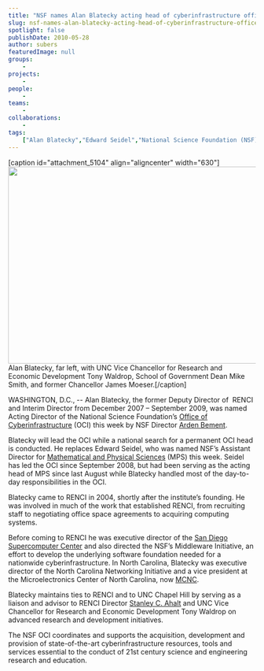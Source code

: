 ```yaml
---
title: "NSF names Alan Blatecky acting head of cyberinfrastructure office"
slug: nsf-names-alan-blatecky-acting-head-of-cyberinfrastructure-office
spotlight: false
publishDate: 2010-05-28
author: subers
featuredImage: null
groups:
    - 
projects:
    - 
people:
    - 
teams: 
    - 
collaborations:
    - 
tags:
    ["Alan Blatecky","Edward Seidel","National Science Foundation (NSF)","Office of Cyberinfrastrcuture (OSI)"]
---
```

[caption id="attachment_5104" align="aligncenter" width="630"]<a href="https://www.renci.org/wp-content/uploads/2010/05/alan-OCI.jpg"><img class="wp-image-5104 size-full" src="https://www.renci.org/wp-content/uploads/2010/05/alan-OCI.jpg" alt="" width="630" height="400" /></a> Alan Blatecky, far left, with UNC Vice Chancellor for Research and Economic Development Tony Waldrop, School of Government Dean Mike Smith, and former Chancellor James Moeser.[/caption]

WASHINGTON, D.C., -- Alan Blatecky, the former Deputy Director of  RENCI and Interim Director from December 2007 – September 2009, was named Acting Director of the National Science Foundation’s <a href="http://www.nsf.gov/dir/index.jsp?org=OCI" target="_blank">Office of Cyberinfrastructure</a> (OCI) this week by NSF Director <a href="http://www.nsf.gov/news/speeches/bement/bement_bio.jsp" target="_blank">Arden Bement</a>.  <!--more-->

Blatecky will lead the OCI while a national search for a permanent OCI head is conducted. He replaces Edward Seidel, who was named NSF’s Assistant Director for <a href="http://www.nsf.gov/dir/index.jsp?org=MPS" target="_blank">Mathematical and Physical Sciences</a> (MPS) this week. Seidel has led the OCI since September 2008, but had been serving as the acting head of MPS since last August while Blatecky handled most of the day-to-day responsibilities in the OCI.

Blatecky came to RENCI in 2004, shortly after the institute’s founding. He was involved in much of the work that established RENCI, from recruiting staff to negotiating office space agreements to acquiring computing systems.

Before coming to RENCI he was executive director of the <a href="http://www.sdsc.edu/">San Diego Supercomputer Center</a> and also directed the NSF’s Middleware Initiative, an effort to develop the underlying software foundation needed for a nationwide cyberinfrastructure. In North Carolina, Blatecky was executive director of the North Carolina Networking Initiative and a vice president at the Microelectronics Center of North Carolina, now <a href="https://www.mcnc.org/">MCNC</a>.

Blatecky maintains ties to RENCI and to UNC Chapel Hill by serving as a liaison and advisor to RENCI Director <a href="../about/leadership">Stanley C. Ahalt</a> and UNC Vice Chancellor for Research and Economic Development Tony Waldrop on advanced research and development initiatives.

The NSF OCI coordinates and supports the acquisition, development and provision of state-of-the-art cyberinfrastructure resources, tools and services essential to the conduct of 21st century science and engineering research and education.
